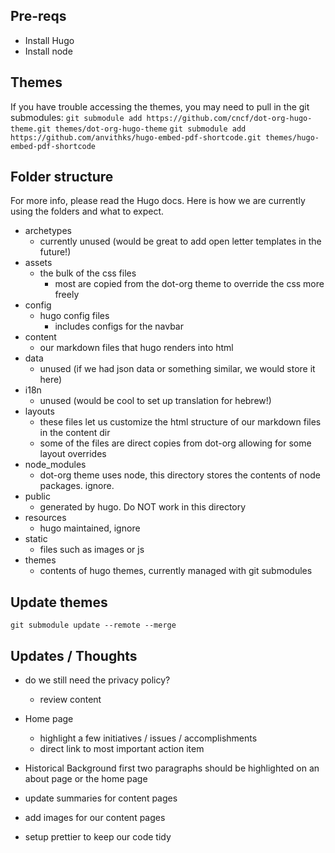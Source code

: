 ## Pre-reqs
- Install Hugo
- Install node

## Themes
If you have trouble accessing the themes, you may need to pull in the git submodules:
`git submodule add https://github.com/cncf/dot-org-hugo-theme.git themes/dot-org-hugo-theme`
`git submodule add  https://github.com/anvithks/hugo-embed-pdf-shortcode.git themes/hugo-embed-pdf-shortcode`

## Folder structure
For more info, please read the Hugo docs. Here is how we are currently using the folders and what to expect.
- archetypes
    - currently unused (would be great to add open letter templates in the future!)
- assets
    - the bulk of the css files
        - most are copied from the dot-org theme to override the css more freely
- config
    - hugo config files
        - includes configs for the navbar
- content
    - our markdown files that hugo renders into html
- data
    - unused (if we had json data or something similar, we would store it here)
- i18n
    - unused (would be cool to set up translation for hebrew!)
- layouts
    - these files let us customize the html structure of our markdown files in the content dir
    - some of the files are direct copies from dot-org allowing for some layout overrides
- node_modules
    - dot-org theme uses node, this directory stores the contents of node packages. ignore.
- public
    - generated by hugo. Do NOT work in this directory
- resources
    - hugo maintained, ignore
- static
    - files such as images or js
- themes
    - contents of hugo themes, currently managed with git submodules

## Update themes
`git submodule update --remote --merge`

## Updates / Thoughts
- do we still need the privacy policy?
    - review content

- Home page
    - highlight a few initiatives / issues / accomplishments
    - direct link to most important action item

- Historical Background first two paragraphs should be highlighted on an about page or the home page

- update summaries for content pages

- add images for our content pages

- setup prettier to keep our code tidy